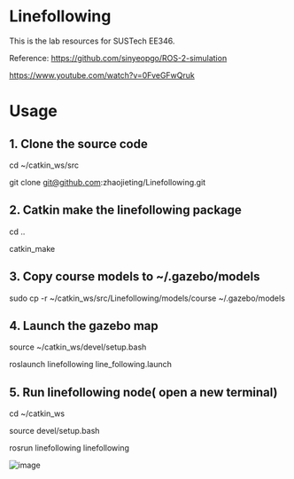 # Linefollowing
This is the lab resources for SUSTech EE346.

Reference: https://github.com/sinyeopgo/ROS-2-simulation

https://www.youtube.com/watch?v=0FveGFwQruk
# Usage

## 1. Clone the source code
  cd ~/catkin_ws/src
  
  git clone git@github.com:zhaojieting/Linefollowing.git
  
## 2. Catkin make the linefollowing package
  cd ..
  
  catkin_make

## 3. Copy course models to ~/.gazebo/models
  sudo cp -r ~/catkin_ws/src/Linefollowing/models/course  ~/.gazebo/models

## 4. Launch the gazebo map
   source ~/catkin_ws/devel/setup.bash
   
   roslaunch linefollowing line_following.launch 
## 5. Run linefollowing node( open a new terminal)
   
   cd ~/catkin_ws  
   
   source devel/setup.bash
   
   rosrun linefollowing linefollowing

 ![image](https://github.com/zhaojieting/Linefollowing/blob/main/data/demo.png)
